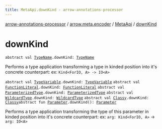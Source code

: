```yaml
---
title: MetaApi.downKind - arrow-annotations-processor
---
```


[arrow-annotations-processor](../../index.html) / [arrow.meta.encoder](../index.html) / [MetaApi](index.html) / [downKind](./down-kind.html)

# downKind

`abstract val `[`TypeName`](../../arrow.meta.ast/-type-name/index.html)`.downKind: `[`TypeName`](../../arrow.meta.ast/-type-name/index.html)

Performs a type application transforming a type in kinded position into it's concrete counterpart:
ex: `Kind<ForIO, A> -> IO<A>`

`abstract val `[`TypeVariable`](../../arrow.meta.ast/-type-name/-type-variable/index.html)`.downKind: `[`TypeVariable`](../../arrow.meta.ast/-type-name/-type-variable/index.html)
`abstract val `[`FunctionLiteral`](../../arrow.meta.ast/-type-name/-function-literal/index.html)`.downKind: `[`FunctionLiteral`](../../arrow.meta.ast/-type-name/-function-literal/index.html)
`abstract val `[`ParameterizedType`](../../arrow.meta.ast/-type-name/-parameterized-type/index.html)`.downKind: `[`ParameterizedType`](../../arrow.meta.ast/-type-name/-parameterized-type/index.html)
`abstract val `[`WildcardType`](../../arrow.meta.ast/-type-name/-wildcard-type/index.html)`.downKind: `[`WildcardType`](../../arrow.meta.ast/-type-name/-wildcard-type/index.html)
`abstract val `[`Classy`](../../arrow.meta.ast/-type-name/-classy/index.html)`.downKind: `[`Classy`](../../arrow.meta.ast/-type-name/-classy/index.html)`abstract fun `[`Parameter`](../../arrow.meta.ast/-parameter/index.html)`.downKind(): `[`Parameter`](../../arrow.meta.ast/-parameter/index.html)

Performs a type application transforming the type of this parameter
in kinded position into it's concrete counterpart:
ex: `arg: Kind<ForIO, A>` -&gt; `arg: IO<A>`

